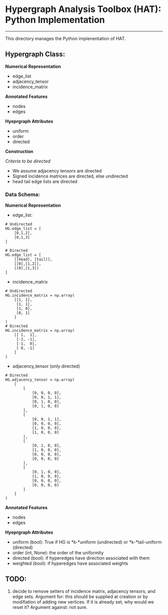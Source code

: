 # Hypergraph Analysis Toolbox (HAT): Python Implementation

---

This directory manages the Python implenentation of HAT.

## Hypergraph Class:

**Numerical Representation**
- edge_list
- adjacency_tensor
- incidence_matrix

**Annotated Features**
- nodes
- edges

**Hyeprgraph Attributes**
- uniform
- order
- directed

**Construction**

*Criteria to be directed*
- We assume adjacency tensors are directed
- Signed incidence matrices are directed, else undirected
- head tail edge lists are directed

### Data Schema:

**Numerical Representation**
- edge_list:
```
# Undirected
HG.edge_list = [
    [0,1,2],
    [0,1,3]
]

# Directed
HG.edge_list = [
    [[head], [tail]],
    [[0],[1,2]],
    [[0],[1,3]]
]
```

- incidence_matrix
```
# Undirected
HG.incidence_matrix = np.array(
    [[1, 1],
     [1, 1],
     [1, 0],
     [0, 1]
    ]
)
# Directed
HG.incidence_matrix = np.array(
    [[ 1,  1],
     [-1, -1],
     [-1,  0],
     [ 0, -1]
    ]
)
```
- adjacency_tensor (only directed)
```
# Directed
HG.adjacency_tensor = np.array(
    [
        [
            [0, 0, 0, 0],
            [0, 0, 1, 1],
            [0, 1, 0, 0],
            [0, 1, 0, 0]
        ],
        [
            [0, 0, 1, 1],
            [0, 0, 0, 0],
            [1, 0, 0, 0],
            [1, 0, 0, 0]
        ],
        [
            [0, 1, 0, 0],
            [1, 0, 0, 0],
            [0, 0, 0, 0],
            [0, 0, 0, 0]
        ],
        [
            [0, 1, 0, 0],
            [1, 0, 0, 0],
            [0, 0, 0, 0],
            [0, 0, 0, 0]
        ]
    ]
)
```

**Annotated Features**
- nodes
- edges

**Hyeprgraph Attributes**
- uniform (bool): True if HG is *k-*uniform (undirected) or *k-*tail-uniform (directed)
- order (int, None): the order of the uniformity
- directed (bool): if hyperedges have direction associated with them
- weighted (bool): if hyperedges have associated weights


## TODO:

1. decide to remove setters of incidence matrix, adjacency tensors, and edge sets.
    Argument for: this should be supplied at creation or by modifiation of adding new vertices. If it is already set, why would we reset it?
    Argument against: not sure.